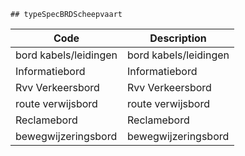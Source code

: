 	## typeSpecBRDScheepvaart			
				
|	Code	|	Description	|
|	---	|	---	|
|	bord kabels/leidingen	|	bord kabels/leidingen	|
|	Informatiebord	|	Informatiebord	|
|	Rvv Verkeersbord	|	Rvv Verkeersbord	|
|	route verwijsbord	|	route verwijsbord	|
|	Reclamebord	|	Reclamebord	|
|	bewegwijzeringsbord	|	bewegwijzeringsbord	|
